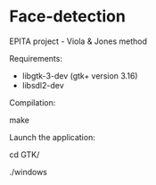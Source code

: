 # Face-detection
EPITA project - Viola &amp; Jones method

Requirements:

- libgtk-3-dev (gtk+ version 3.16)
- libsdl2-dev

Compilation:

make 

Launch the application: 

cd GTK/

./windows
